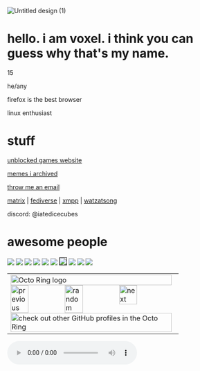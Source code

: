 ![Untitled design (1)](https://github.com/voxel-im/voxel-im.github.io/assets/164063937/d314669c-e18c-470c-9819-6c526cb04546)

# hello. i am voxel. i think you can guess why that's my name.

15

he/any

firefox is the best browser

linux enthusiast

# stuff

[unblocked games website](https://github.com/voxel-im/YinYang)

[memes i archived](https://github.com/voxel-im/vault)

[throw me an email](mailto:timewaster3@proton.me)

[matrix](https://matrix.to/#/@xyz:4d2.org) | [fediverse](https://plasmatrap.com/@glorb) | [xmpp](xmpp:l3che@macaw.me) | [watzatsong](https://watzatsong.com/en/profile/SwooshFM) 

discord: @iatedicecubes 

# awesome people

 <a href="https://ari.lt"><img src="https://camo.githubusercontent.com/05029a0c926c888dabb4482f9eb8ac06ac540a588cd495401e0a52225ed9a3b8/68747470733a2f2f6172692e6c742f62616467652e706e67"></a>
 <a href="https://aagaming.me"><img src="https://github.com/voxel-im/voxel-im.github.io/assets/164063937/10652165-d245-4880-8a48-da2c4e7765af"></a>
  <a href="https://trypancakes.com"><img src="https://github.com/voxel-im/voxel-im.github.io/assets/164063937/fb58a146-269d-45c6-81e0-6d27989aff72"></a>
  <a href="https://authenyo.xyz"><img src="https://github.com/voxel-im/voxel-im.github.io/assets/164063937/5b2ee765-9d3d-434e-b18a-6d456004ce26"></a>
  <a href="https://sleepy.ink"><img src="https://github.com/voxel-im/voxel-im.github.io/assets/164063937/43cea81d-ff51-4223-978c-3e93c2295c58"></a>
  <a href="https://robin-black.com"><img src="https://github.com/voxel-im/voxel-im.github.io/assets/164063937/76e6a594-348b-495b-84b2-69e0134ba654"></a>
  <a href="https://georgemoody.envs.net/"><img border="1" src="https://georgemoody.envs.net/files/button.png"></a>
  <a href="https://micro.pages.gay/"><img src="https://github.com/voxel-im/voxel-im.github.io/assets/164063937/cedd4a8f-d601-45fa-ab2f-a313c1399127"></a>
    <a href="https://jack.cab"><img src="https://github.com/voxel-im/voxel-im.github.io/assets/164063937/45d61d4d-2cd9-4a4d-a8e9-9ad723e0ad4f"></a>
      <a href="https://astrid.tech"><img src="https://github.com/voxel-im/voxel-im.github.io/assets/164063937/9804eea2-7e6d-4bc8-a414-48e9ab6199df"></a>


<table><tbody><tr><td><a href="https://octo-ring.com/"><img src="https://octo-ring.com/static/img/widget/top.png" width="99%" alt="Octo Ring logo" align="top"></a><br><a href="https://octo-ring.com/p/voxel-im/prev"><img src="https://octo-ring.com/static/img/widget/prev.png" width="33%" alt="previous" align="top" title="previous profile"></a><a href="https://octo-ring.com/p/voxel-im/random"><img src="https://octo-ring.com/static/img/widget/random.png" width="33%" alt="random" align="top" title="random profile"></a><a href="https://octo-ring.com/p/voxel-im/next"><img src="https://octo-ring.com/static/img/widget/next.png" width="33%" alt="next" align="top" title="next profile"></a><br><a href="https://octo-ring.com/"><img src="https://octo-ring.com/static/img/widget/bottom.png" width="99%" alt="check out other GitHub profiles in the Octo Ring" align="top"></a></td></tr></tbody></table>

<audio controls autoplay>
  <source src="https://audio.jukehost.co.uk/12mvFzlS6cEqYnzeifqHXp9mKoMCvhs8" type="audio/mpeg">
</audio>
